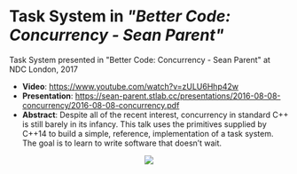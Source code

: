 # Task System in ***"Better Code: Concurrency - Sean Parent"***

Task System presented in "Better Code: Concurrency - Sean Parent" at NDC London, 2017

* **Video**: https://www.youtube.com/watch?v=zULU6Hhp42w
* **Presentation**: https://sean-parent.stlab.cc/presentations/2016-08-08-concurrency/2016-08-08-concurrency.pdf
* **Abstract**: Despite all of the recent interest, concurrency in standard C++ is still barely in its infancy. This talk uses the primitives supplied by C++14 to build a simple, reference, implementation of a task system. The goal is to learn to write software that doesn’t wait.

<p align="center"> 
<img src="https://i.imgur.com/4cDnakF.png">
</p>
